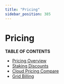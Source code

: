 ```yaml
---
title: "Pricing"
sidebar_position: 385
---
```


# Pricing

**TABLE OF CONTENTS**

- [Pricing Overview](./pricing.mdx)
- [Staking Discounts](./staking_discount_levels.md)
- [Cloud Pricing Compare](./cloud_pricing_compare.md)
- [Grid Billing](grid_billing.md)